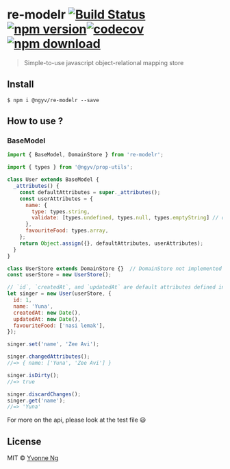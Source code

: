 # re-modelr [![Build Status](https://travis-ci.org/ngyv/re-modelr.svg?branch=master)](https://travis-ci.org/ngyv/re-modelr) [![npm version](https://badge.fury.io/js/%40ngyv%2Fre-modelr.svg)](https://badge.fury.io/js/%40ngyv%2Fre-modelr)[![codecov](https://codecov.io/gh/ngyv/re-modelr/badge.svg?branch=master)](https://codecov.io/gh/ngyv/re-modelr?branch=master)[![npm download](https://img.shields.io/npm/dt/@ngyv/re-modelr.svg)](https://www.npmjs.com/package/@ngyv/re-modelr)


> Simple-to-use javascript object-relational mapping store


## Install

```
$ npm i @ngyv/re-modelr --save
```


## How to use ?

### BaseModel


```js
import { BaseModel, DomainStore } from 're-modelr';

import { types } from '@ngyv/prop-utils';

class User extends BaseModel {
  _attributes() {
    const defaultAttributes = super._attributes();
    const userAttributes = {
      name: {
        type: types.string,
        validate: [types.undefined, types.null, types.emptyString] // optional. Validation will run because `name` is an object
      },
      favouriteFood: types.array,
    };
    return Object.assign({}, defaultAttributes, userAttributes);
  }
}

class UserStore extends DomainStore {}  // DomainStore not implemented yet
const userStore = new UserStore();

// `id`, `createdAt`, and `updatedAt` are default attributes defined in the `BaseModel` class
let singer = new User(userStore, {
  id: 1,
  name: 'Yuna',
  createdAt: new Date(),
  updatedAt: new Date(),
  favouriteFood: ['nasi lemak'],
});

singer.set('name', 'Zee Avi');

singer.changedAttributes();
//=> { name: ['Yuna', 'Zee Avi'] }

singer.isDirty();
//=> true

singer.discardChanges();
singer.get('name');
//=> 'Yuna'
```

For more on the api, please look at the test file 😃

## License

MIT © [Yvonne Ng](http://github.com/ngyv)
